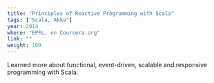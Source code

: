 ```yaml
---
title: "Principles of Reactive Programming with Scala"
tags: ["Scala, Akka"]
year: 2014
where: "EPFL, on Coursera.org"
link: ""
weight: 160
---
```

Learned more about functional, event-driven, scalable and responsive programming with Scala.